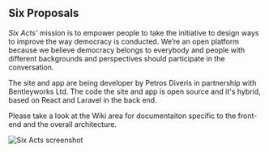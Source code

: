 ## Six Proposals

_Six Acts’_ mission is to empower people to take the initiative to design ways to improve the way democracy is conducted. We’re an open platform because we believe democracy belongs to everybody and people with different backgrounds and perspectives should participate in the conversation.

The site and app are being developer by Petros Diveris in partnership with Bentleyworks Ltd.
The code the site and app is open source and it's hybrid, based on React and Laravel in the back end.

Please take a look at the Wiki area for documentaiton specific to the front-end and the overall architecture.

![Six Acts screenshot](https://www.diveris.org/SixActsScreen.png "Six Acts screenshot")

